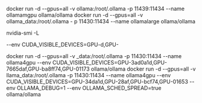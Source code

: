 docker run -d --gpus=all -v ollama:/root/.ollama -p 11439:11434 --name ollamamgpu ollama/ollama
docker run -d --gpus=all -v ollama_data:/root/.ollama -
p 11430:11434 --name ollamalarge ollama/ollama

nvidia-smi -L

--env CUDA_VISIBLE_DEVICES=GPU-d,GPU-

docker run -d --gpus=all -v _data:/root/.ollama -p 11430:11434 --name ollama4gpu  --env CUDA_VISIBLE_DEVICES=GPU-3ad0a1d,GPU-7665daf,GPU-ba8ff74,GPU-01173 ollama/ollama
docker run -d --gpus=all -v llama_data:/root/.ollama -p 11430:11434 --name ollama4gpu  --env CUDA_VISIBLE_DEVICES=GPU-34da1d,GPU-28af,GPU-bcf74,GPU-01653 --env OLLAMA_DEBUG=1 --env OLLAMA_SCHED_SPREAD=true ollama/ollama

